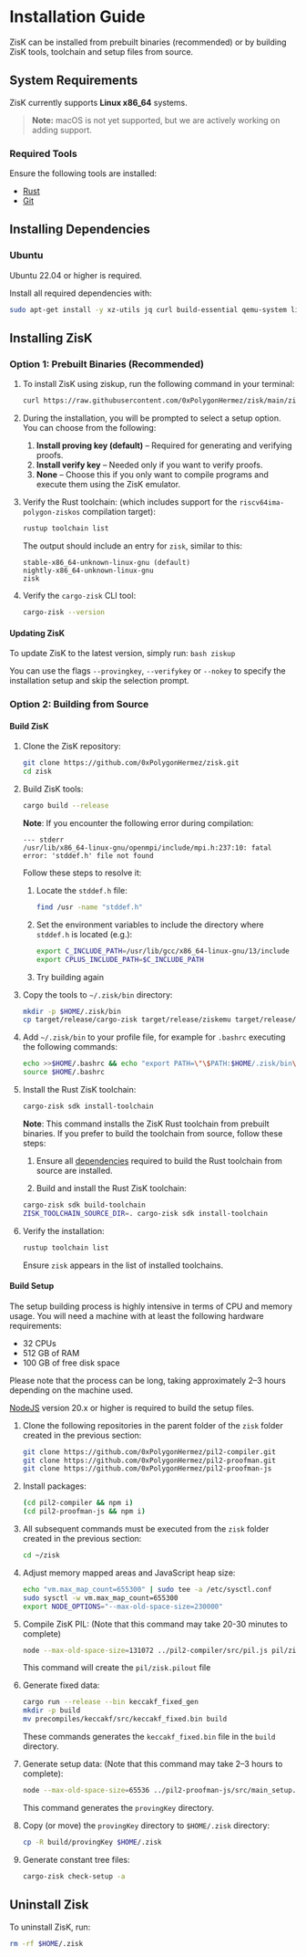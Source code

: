 # Installation Guide

ZisK can be installed from prebuilt binaries (recommended) or by building ZisK tools, toolchain and setup files from source.

## System Requirements

ZisK currently supports **Linux x86_64** systems.

> **Note:** macOS is not yet supported, but we are actively working on adding support.

### Required Tools

Ensure the following tools are installed:
* [Rust](https://www.rust-lang.org/tools/install)
* [Git](https://git-scm.com/book/en/v2/Getting-Started-Installing-Git)

## Installing Dependencies

### Ubuntu

Ubuntu 22.04 or higher is required.

Install all required dependencies with:
```bash
sudo apt-get install -y xz-utils jq curl build-essential qemu-system libomp-dev libgmp-dev nlohmann-json3-dev protobuf-compiler uuid-dev libgrpc++-dev libsecp256k1-dev libsodium-dev libpqxx-dev nasm libopenmpi-dev openmpi-bin openmpi-common
```

## Installing ZisK

### Option 1: Prebuilt Binaries (Recommended)

1. To install ZisK using ziskup, run the following command in your terminal:
    ```bash
    curl https://raw.githubusercontent.com/0xPolygonHermez/zisk/main/ziskup/install.sh  | bash
    ```

2. During the installation, you will be prompted to select a setup option. You can choose from the following:

    1. **Install proving key (default)** – Required for generating and verifying proofs.
    2. **Install verify key** – Needed only if you want to verify proofs.
    3. **None** – Choose this if you only want to compile programs and execute them using the ZisK emulator.

3. Verify the Rust toolchain: (which includes support for the `riscv64ima-polygon-ziskos` compilation target):
    ```bash
    rustup toolchain list
    ```

    The output should include an entry for `zisk`, similar to this:
    ```
    stable-x86_64-unknown-linux-gnu (default)
    nightly-x86_64-unknown-linux-gnu
    zisk
    ```

4. Verify the `cargo-zisk` CLI tool:
    ```bash
    cargo-zisk --version
    ```

#### Updating ZisK

To update ZisK to the latest version, simply run:
    ```bash
    ziskup
    ```

You can use the flags `--provingkey`, `--verifykey` or `--nokey` to specify the installation setup and skip the selection prompt.


### Option 2: Building from Source

#### Build ZisK

1. Clone the ZisK repository:
    ```bash
    git clone https://github.com/0xPolygonHermez/zisk.git
    cd zisk
    ```

2. Build ZisK tools:
    ```bash
    cargo build --release
    ```

    **Note**: If you encounter the following error during compilation:
    ```
    --- stderr
    /usr/lib/x86_64-linux-gnu/openmpi/include/mpi.h:237:10: fatal error: 'stddef.h' file not found
    ```

    Follow these steps to resolve it:

    1. Locate the `stddef.h` file:
        ```bash
        find /usr -name "stddef.h"
        ```
    2. Set the environment variables to include the directory where `stddef.h` is located (e.g.):
        ```bash
        export C_INCLUDE_PATH=/usr/lib/gcc/x86_64-linux-gnu/13/include
        export CPLUS_INCLUDE_PATH=$C_INCLUDE_PATH
        ```
    3. Try building again        

3. Copy the tools to `~/.zisk/bin` directory:
    ```bash
    mkdir -p $HOME/.zisk/bin
    cp target/release/cargo-zisk target/release/ziskemu target/release/riscv2zisk target/release/libzisk_witness.so precompiles/keccakf/src/keccakf_script.json $HOME/.zisk/bin
    ```

4. Add `~/.zisk/bin` to your profile file, for example for `.bashrc` executing the following commands:
    ```bash
    echo >>$HOME/.bashrc && echo "export PATH=\"\$PATH:$HOME/.zisk/bin\"" >> $HOME/.bashrc
    source $HOME/.bashrc
    ```

5. Install the Rust ZisK toolchain:
    ```bash
    cargo-zisk sdk install-toolchain
    ```

    **Note**: This command installs the ZisK Rust toolchain from prebuilt binaries. If you prefer to build the toolchain from source, follow these steps:

    1. Ensure all [dependencies](https://github.com/rust-lang/rust/blob/master/INSTALL.md#dependencies) required to build the Rust toolchain from source are installed.

    2. Build and install the Rust ZisK toolchain:
    ```bash
    cargo-zisk sdk build-toolchain
    ZISK_TOOLCHAIN_SOURCE_DIR=. cargo-zisk sdk install-toolchain
    ```

6. Verify the installation:
    ```bash
    rustup toolchain list
    ```
    Ensure `zisk` appears in the list of installed toolchains.

#### Build Setup

The setup building process is highly intensive in terms of CPU and memory usage. You will need a machine with at least the following hardware requirements:

* 32 CPUs
* 512 GB of RAM
* 100 GB of free disk space

Please note that the process can be long, taking approximately 2–3 hours depending on the machine used.

[NodeJS](https://nodejs.org/en/download) version 20.x or higher is required to build the setup files.

1. Clone the following repositories in the parent folder of the `zisk` folder created in the previous section:
    ```bash
    git clone https://github.com/0xPolygonHermez/pil2-compiler.git
    git clone https://github.com/0xPolygonHermez/pil2-proofman.git
    git clone https://github.com/0xPolygonHermez/pil2-proofman-js
    ```
2. Install packages:
    ```bash
    (cd pil2-compiler && npm i)
    (cd pil2-proofman-js && npm i)

3. All subsequent commands must be executed from the `zisk` folder created in the previous section:
    ```bash
    cd ~/zisk
    ```

4. Adjust memory mapped areas and JavaScript heap size:
    ```bash
    echo "vm.max_map_count=655300" | sudo tee -a /etc/sysctl.conf
    sudo sysctl -w vm.max_map_count=655300
    export NODE_OPTIONS="--max-old-space-size=230000"
    ```

5. Compile ZisK PIL: (Note that this command may take 20-30 minutes to complete)
    ```bash
    node --max-old-space-size=131072 ../pil2-compiler/src/pil.js pil/zisk.pil -I pil,../pil2-proofman/pil2-components/lib/std/pil,state-machines,precompiles -o pil/zisk.pilout
    ```

    This command will create the `pil/zisk.pilout` file

6. Generate fixed data:
    ```bash
    cargo run --release --bin keccakf_fixed_gen
    mkdir -p build
    mv precompiles/keccakf/src/keccakf_fixed.bin build
    ```

    These commands generates the `keccakf_fixed.bin` file in the `build` directory.

7. Generate setup data: (Note that this command may take 2–3 hours to complete):
    ```bash
    node --max-old-space-size=65536 ../pil2-proofman-js/src/main_setup.js -a ./pil/zisk.pilout -b build -i ./build/keccakf_fixed.bin -r
    ```

    This command generates the `provingKey` directory.

8. Copy (or move) the `provingKey` directory to `$HOME/.zisk` directory:

    ```bash
    cp -R build/provingKey $HOME/.zisk
    ```

9. Generate constant tree files:
    ```bash
    cargo-zisk check-setup -a
    ```

## Uninstall Zisk
To uninstall ZisK, run:

```bash
rm -rf $HOME/.zisk
```
